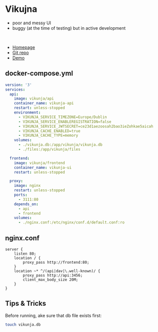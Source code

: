 # Vikujna

- poor and messy UI
- buggy (at the time of testing) but in active development

<br>

- [Homepage](https://vikunja.io/)
- [Git repo](https://kolaente.dev/vikunja/)
- [Demo](https://try.vikunja.io/login)


## docker-compose.yml
```yml
version: '3'
services:
  api:
    image: vikunja/api
    container_name: vikunja-api
    restart: unless-stopped
    environment:
      - VIKUNJA_SERVICE_TIMEZONE=Europe/Dublin
      - VIKUNJA_SERVICE_ENABLEREGISTRATION=false
      - VIKUNJA_SERVICE_JWTSECRET=ce23d1aezoosah2bao3ieZohkae5aicah
      - VIKUNJA_CACHE_ENABLED=true
      - VIKUNJA_CACHE_TYPE=memory
    volumes:
      - ./vikunja.db:/app/vikunja/vikunja.db
      - ./files:/app/vikunja/files

  frontend:
    image: vikunja/frontend
    container_name: vikunja-ui
    restart: unless-stopped

  proxy:
    image: nginx
    restart: unless-stopped
    ports:
      - 3111:80
    depends_on:
      - api
      - frontend
    volumes:
      - ./nginx.conf:/etc/nginx/conf.d/default.conf:ro
```

## nginx.conf
```nginx
server {
    listen 80;
    location / {
        proxy_pass http://frontend:80;
    }
    location ~* ^/(api|dav|\.well-known)/ {
        proxy_pass http://api:3456;
        client_max_body_size 20M;
    }
}
```


## Tips & Tricks
Before running, ake sure that db file exists first:
```sh
touch vikunja.db
```
